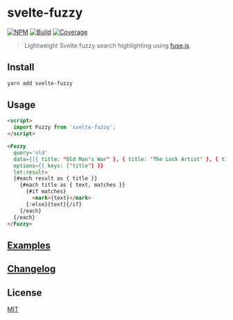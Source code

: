 # svelte-fuzzy

[![NPM][npm]][npm-url]
[![Build][build]][build-badge]
[![Coverage][codecov-shield]][codecov]

> Lightweight Svelte fuzzy search highlighting using [fuse.js](https://github.com/krisk/Fuse).

## Install

```bash
yarn add svelte-fuzzy
```

## Usage

```html
<script>
  import Fuzzy from 'svelte-fuzzy';
</script>

<Fuzzy
  query='old'
  data={[{ title: "Old Man's War" }, { title: 'The Lock Artist' }, { title: 'HTML5' }]}
  options={{ keys: ['title'] }}
  let:result>
  {#each result as { title }}
    {#each title as { text, matches }}
      {#if matches}
        <mark>{text}</mark>
      {:else}{text}{/if}
    {/each}
  {/each}
</Fuzzy>
```

## [Examples](examples)

## [Changelog](CHANGELOG.md)

## License

[MIT](LICENSE)

[npm]: https://img.shields.io/npm/v/svelte-fuzzy.svg?color=blue
[npm-url]: https://npmjs.com/package/svelte-fuzzy
[build]: https://travis-ci.com/metonym/svelte-fuzzy.svg?branch=master
[build-badge]: https://travis-ci.com/metonym/svelte-fuzzy
[codecov]: https://codecov.io/gh/metonym/svelte-fuzzy
[codecov-shield]: https://img.shields.io/codecov/c/github/metonym/svelte-fuzzy.svg

